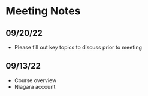 # Meeting Notes


## 09/20/22

* Please fill out key topics to discuss prior to meeting

## 09/13/22

* Course overview
* Niagara account
